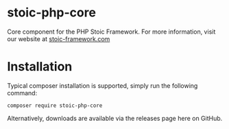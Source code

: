 # stoic-php-core
Core component for the PHP Stoic Framework.  For more information, visit our website at [stoic-framework.com](https://stoic-framework.com)

# Installation
Typical composer installation is supported, simply run the following command:

```
composer require stoic-php-core
```

Alternatively, downloads are available via the releases page here on GitHub.